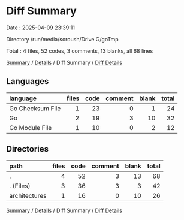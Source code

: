 # Diff Summary

Date : 2025-04-09 23:39:11

Directory /run/media/soroush/Drive G/goTmp

Total : 4 files,  52 codes, 3 comments, 13 blanks, all 68 lines

[Summary](results.md) / [Details](details.md) / Diff Summary / [Diff Details](diff-details.md)

## Languages
| language | files | code | comment | blank | total |
| :--- | ---: | ---: | ---: | ---: | ---: |
| Go Checksum File | 1 | 23 | 0 | 1 | 24 |
| Go | 2 | 19 | 3 | 10 | 32 |
| Go Module File | 1 | 10 | 0 | 2 | 12 |

## Directories
| path | files | code | comment | blank | total |
| :--- | ---: | ---: | ---: | ---: | ---: |
| . | 4 | 52 | 3 | 13 | 68 |
| . (Files) | 3 | 36 | 3 | 3 | 42 |
| architectures | 1 | 16 | 0 | 10 | 26 |

[Summary](results.md) / [Details](details.md) / Diff Summary / [Diff Details](diff-details.md)